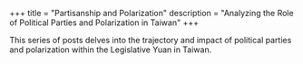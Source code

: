 +++
title = "Partisanship and Polarization"
description = "Analyzing the Role of Political Parties and Polarization in Taiwan"
+++

This series of posts delves into the trajectory and impact of political parties and polarization within the Legislative Yuan in Taiwan.